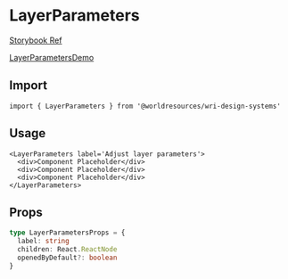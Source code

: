 # LayerParameters

[Storybook Ref](https://wri.github.io/wri-design-systems/?path=/docs/geospatial-legends-layer-parameters--docs)

[LayerParametersDemo](https://github.com/wri/wri-design-systems/blob/main/src/components/Geospatial/Legends/LayerParameters/LayerParametersDemo.tsx)

## Import

```tsx
import { LayerParameters } from '@worldresources/wri-design-systems'
```

## Usage

```tsx
<LayerParameters label='Adjust layer parameters'>
  <div>Component Placeholder</div>
  <div>Component Placeholder</div>
  <div>Component Placeholder</div>
</LayerParameters>
```

## Props

```ts
type LayerParametersProps = {
  label: string
  children: React.ReactNode
  openedByDefault?: boolean
}
```
